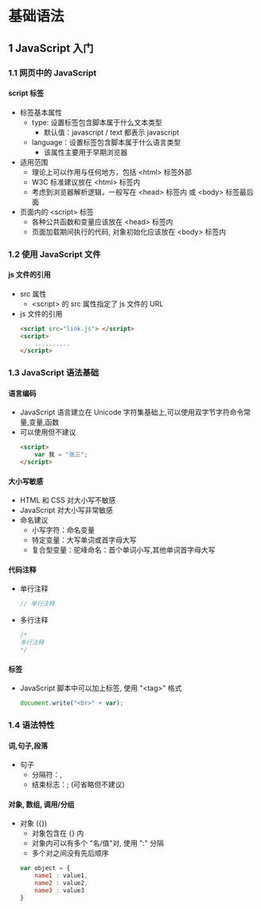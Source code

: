 <link rel=stylesheet href=style.css>
<h1> 基础语法 </h1>
<h2> 1 JavaScript 入门 </h2>
<h3> 1.1 网页中的 JavaScript </h3>
<h4> script 标签 </h4>

  - 标签基本属性
    - type: 设置标签包含脚本属于什么文本类型
      - 默认值：javascript / text 都表示 javascript
    - language：设置标签包含脚本属于什么语言类型
      - 该属性主要用于早期浏览器
  - 适用范围
    - 理论上可以作用与任何地方，包括 \<html> 标签外部
    - W3C 标准建议放在 \<html> 标签内
    - 考虑到浏览器解析逻辑，一般写在 \<head> 标签内 或 \<body> 标签最后面
  - 页面内的 \<script> 标签
    - 各种公共函数和变量应该放在 \<head> 标签内
    - 页面加载期间执行的代码, 对象初始化应该放在 \<body> 标签内

<h3> 1.2 使用 JavaScript 文件 </h3>
<h4><a src="D:\vs_code\Notes\Language\Universal\JavaScript\example\1.2 test.html"> js 文件的引用 </a></h4>

  - src 属性
    - \<script> 的 src 属性指定了 js 文件的 URL
  - js 文件的引用
    ```html
    <script src="link.js"> </script> 
    <script>
        ..........
    </script>
    ```

<h3> 1.3 JavaScript 语法基础 </h3>
<h4> 语言编码 </h4>

  - JavaScript 语言建立在 Unicode 字符集基础上,可以使用双字节字符命令常量,变量,函数
  - 可以使用但不建议
    ```html
    <script>
        var 我 = "张三";
    </script>
    ```

<h4> 大小写敏感 </h4>

  - HTML 和 CSS 对大小写不敏感
  - JavaScript 对大小写非常敏感
  - 命名建议
    - 小写字符：命名变量
    - 特定变量：大写单词或首字母大写
    - 复合型变量：驼峰命名：首个单词小写,其他单词首字母大写

<h4> 代码注释 </h4>

  - 单行注释
    ```js
    // 单行注释
    ```
  - 多行注释
    ```js
    /*
    多行注释
    */
    ```

<h4> 标签 </h4>

  - JavaScript 脚本中可以加上标签, 使用 "\<tag>" 格式
    ```js
    document.write("<br>" + var);
    ```

<h3> 1.4 语法特性 </h3>
<h4> 词,句子,段落 </h4>

  - 句子
    - 分隔符：,
    - 结束标志：; (可省略但不建议)

<h4> 对象, 数组, 调用/分组 </h4>

  - 对象 ({})
    - 对象包含在 {} 内
    - 对象内可以有多个 "名/值"对, 使用 ":" 分隔
    - 多个对之间没有先后顺序
    ```js
    var object = {
        name1 : value1,
        name2 : value2,
        name3 : value3
    }
    ```